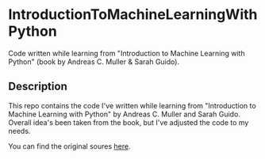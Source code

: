 # IntroductionToMachineLearningWithPython
Code written while learning from "Introduction to Machine Learning with Python" (book by Andreas C. Muller &amp; Sarah Guido).

## Description
This repo contains the code I've written while learning from "Introduction to Machine Learning with Python" by Andreas C. Muller and Sarah Guido. Overall idea's been taken from the book, but I've adjusted the code to my needs.

You can find the original soures [here](https://github.com/amueller/introduction_to_ml_with_python).
